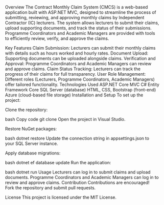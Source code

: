 Overview
The Contract Monthly Claim System (CMCS) is a web-based application built with ASP.NET MVC, designed to streamline the process of submitting, reviewing, and approving monthly claims by Independent Contractor (IC) lecturers. The system allows lecturers to submit their claims, upload supporting documents, and track the status of their submissions. Programme Coordinators and Academic Managers are provided with tools to efficiently review, verify, and approve the claims.

Key Features
Claim Submission: Lecturers can submit their monthly claims with details such as hours worked and hourly rates.
Document Upload: Supporting documents can be uploaded alongside claims.
Verification and Approval: Programme Coordinators and Academic Managers can review and approve claims.
Claim Status Tracking: Lecturers can track the progress of their claims for full transparency.
User Role Management: Different roles (Lecturers, Programme Coordinators, Academic Managers) offer tailored functionality.
Technologies Used
ASP.NET Core MVC
C#
Entity Framework Core
SQL Server (database)
HTML, CSS, Bootstrap (front-end)
Azure (cloud-based file storage)
Installation and Setup
To set up the project:

Clone the repository:

bash
Copy code
git clone <repository-url>
Open the project in Visual Studio.

Restore NuGet packages:

bash
dotnet restore
Update the connection string in appsettings.json to your SQL Server instance.

Apply database migrations:

bash
dotnet ef database update
Run the application:

bash
dotnet run
Usage
Lecturers can log in to submit claims and upload documents.
Programme Coordinators and Academic Managers can log in to review and approve claims.
Contribution
Contributions are encouraged! Fork the repository and submit pull requests.

License
This project is licensed under the MIT License.
